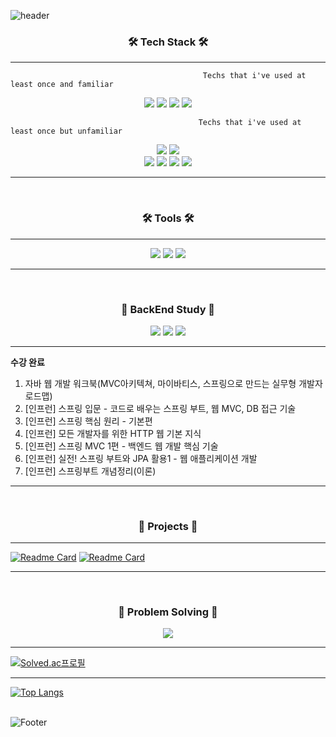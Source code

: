 ![header](https://capsule-render.vercel.app/api?type=waving&color=0:9C00FF,100:00BFFF&height=150&section=header&text=Welcome&fontSize=40&fontColor=000000&fontAlign=50&fontAlignY=30)

<h3 align="center"><b>🛠 Tech Stack 🛠</b></h3>

---

```
                                           Techs that i've used at least once and familiar
```

<div align="center">
<img src="https://img.shields.io/badge/Java-007396?style=flat-badge&logo=java&logoColor=white"/>
<img src="https://img.shields.io/badge/Spring-6DB33F?style=flat-badge&logo=spring&logoColor=white"/>
<img src="https://img.shields.io/badge/Spring Boot-6DB33F?style=flat-badge&logo=springboot&logoColor=white"/>
  <img src="https://img.shields.io/badge/Thymeleaf-005F0F?style=flat-badge&logo=thymeleaf&logoColor=white"/>
</div>

```
                                          Techs that i've used at least once but unfamiliar
```

<div align="center">
<img src="https://img.shields.io/badge/Python-3776AB?style=flat-badge&logo=python&logoColor=white"/>
<img src="https://img.shields.io/badge/Django-092E20?style=flat-badge&logo=django&logoColor=white"/><br>
<img src="https://img.shields.io/badge/HTML-E34F26?style=flat-badge&logo=html5&logoColor=white"/>
<img src="https://img.shields.io/badge/Bootstrap-7952B3?style=flat-badge&logo=bootstrap&logoColor=white"/>
<img src="https://img.shields.io/badge/CSS-1572B6?style=flat-badge&logo=css3&logoColor=white"/>
<img src="https://img.shields.io/badge/MySQL-4479A1?style=flat-badge&logo=mysql&logoColor=white"/>
</div>

---
<br>
<h3 align="center"><b>🛠 Tools 🛠</b></h3>

---

<div align="center">
<img src="https://img.shields.io/badge/Eclipse-2C2255?style=flat-badge&logo=eclipseide&logoColor=white"/>
<img src="https://img.shields.io/badge/Visual Studio Code-007ACC?style=flat-badge&logo=visualstudiocode&logoColor=white"/>
<img src="https://img.shields.io/badge/IntelliJ-000000?style=flat-badge&logo=intellijidea&logoColor=white"/>
</div>

---

<br>

<h3 align="center"><b>📌 BackEnd Study 📌</b></h3>
<div align="center">
<img src="https://img.shields.io/badge/Java-007396?style=flat-badge&logo=java&logoColor=white"/>
<img src="https://img.shields.io/badge/Spring-6DB33F?style=flat-badge&logo=spring&logoColor=white"/>
<img src="https://img.shields.io/badge/Spring Boot-6DB33F?style=flat-badge&logo=springboot&logoColor=white"/>
</div>
                                                                                                           
---

<b> 수강 완료</b>
  
1. 자바 웹 개발 워크북(MVC아키텍쳐, 마이바티스, 스프링으로 만드는 실무형 개발자 로드맵)
2. [인프런] 스프링 입문 - 코드로 배우는 스프링 부트, 웹 MVC, DB 접근 기술
3. [인프런] 스프링 핵심 원리 - 기본편
4. [인프런] 모든 개발자를 위한 HTTP 웹 기본 지식
5. [인프런] 스프링 MVC 1편  - 백엔드 웹 개발 핵심 기술
6. [인프런] 실전! 스프링 부트와 JPA 활용1 - 웹 애플리케이션 개발
7. [인프런] 스프링부트 개념정리(이론)


---

<br>
<h3 align="center"><b>📘 Projects 📘</b></h3>

---
  
[![Readme Card](https://github-readme-stats.vercel.app/api/pin/?username=wrewre46&repo=OurRecipe)](https://github.com/wrewre46/OurRecipe)
[![Readme Card](https://github-readme-stats.vercel.app/api/pin/?username=wrewre46&repo=JSPBoard)](https://github.com/wrewre46/JSPBoard)
  

---
<br>

<h3 align="center"><b>📌 Problem Solving 📌</b></h3>
<div align="center">
<img src="https://img.shields.io/badge/Java-007396?style=flat-badge&logo=java&logoColor=white"/> 
</div>
  
---

[![Solved.ac프로필](http://mazassumnida.wtf/api/v2/generate_badge?boj=wrewre46)](https://solved.ac/wrewre46)

---

[![Top Langs](https://github-readme-stats.vercel.app/api/top-langs/?username=wrewre46&layout=compact&theme=tokyonight)](https://github.com/wrewre46/github-readme-stats)
<br><br>

![Footer](https://capsule-render.vercel.app/api?type=waving&color=0:9C00FF,100:00BFFF&height=150&section=footer)
